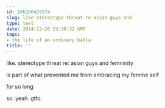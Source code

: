 ```yaml
---
id: 106266429174
slug: like-stereotype-threat-re-asian-guys-and
type: text
date: 2014-12-26 23:30:32 GMT
tags:
- the life of an ordinary bakla
title: ''
---
```

<p>like. stereotype threat re: asian guys and femninity</p>

<p>is part of what prevented me from embracing my femme self</p>

<p>for so long</p>

<p>so. yeah. gtfo.</p>